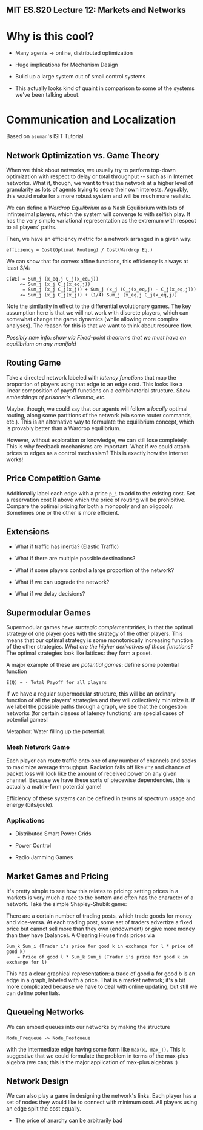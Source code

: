 MIT ES.S20 Lecture 12: Markets and Networks
-------

# Why is this cool? #

 + Many agents -> online, distributed optimization

 + Huge implications for Mechanism Design

 + Build up a large system out of small control systems

 + This actually looks kind of quaint in comparison to some of the systems we've been talking about.

# Communication and Localization #

Based on `asuman`'s ISIT Tutorial.

## Network Optimization vs. Game Theory ##

When we think about networks, we usually try to perform top-down optimization with respect to delay or total throughput -- such as in Internet networks. What if, though, we want to treat the network at a higher level of granularity as lots of agents trying to serve their own interests. Arguably, this would make for a more robust system and will be much more realistic.

We can define a _Wardrop Equilibrium_ as a Nash Equilibrium with lots of infintesimal players, which the system will converge to with selfish play. It has the very simple variational representation as the extremum with respect to all players' paths.

Then, we have an efficiency metric for a network arranged in a given way:

    efficiency = Cost(Optimal Routing) / Cost(Wardrop Eq.)

We can show that for convex affine functions, this efficiency is always at least 3/4:

    C(WE) = Sum_j (x_eq,j C_j(x_eq,j))
         <= Sum_j (x_j C_j(x_eq,j))
          = Sum_j (x_j C_j(x_j)) + Sum_j (x_j (C_j(x_eq,j) - C_j(x_eq,j)))
         <= Sum_j (x_j C_j(x_j)) + (1/4) Sum_j (x_eq,j C_j(x_eq,j))

Note the similarity in effect to the differential evolutionary games. The key assumption here is that we will not work with discrete players, which can somewhat change the game dynamics (while allowing more complex analyses). The reason for this is that we want to think about resource flow.

_Possibly new info: show via Fixed-point theorems that we must have an equilibrium on any manifold_

## Routing Game ##

Take a directed network labeled with _latency functions_ that map the proportion of players using that edge to an edge cost. This looks like a linear composition of payoff functions on a combinatorial structure. _Show embeddings of prisoner's dilemma, etc._

Maybe, though, we could say that our agents will follow a _locally_ optimal routing, along some partitions of the network (via some router commands, etc.). This is an alternative way to formulate the equilibrium concept, which is provably better than a Wardrop equilibrium.

However, without exploration or knowledge, we can still lose completely. This is why feedback mechanisms are important. What if we could attach prices to edges as a control mechanism? This is exactly how the internet works!

## Price Competition Game ##

Additionally label each edge with a price `p_i` to add to the existing cost. Set a reservation cost R above which the price of routing will be prohibitive. Compare the optimal pricing for both a monopoly and an oligopoly. Sometimes one or the other is more efficient.

## Extensions ##

 + What if traffic has inertia? (Elastic Traffic)

 + What if there are multiple possible destinations?

 + What if some players control a large proportion of the network?

 + What if we can upgrade the network?

 + What if we delay decisions?

## Supermodular Games ##

Supermodular games have _strategic complementarities_, in that the optimal strategy of one player goes with the strategy of the other players. This means that our optimal strategy is some monotonically increasing function of the other strategies. _What are the higher derivatives of these functions?_ The optimal strategies look like lattices: they form a poset.

A major example of these are _potential games_: define some potential function

    E(Q) = - Total Payoff for all players

If we have a regular supermodular structure, this will be an ordinary function of all the players' strategies and they will collectively minimize it. If we label the possible paths through a graph, we see that the congestion networks (for certain classes of latency functions) are special cases of potential games!

Metaphor: Water filling up the potential.

### Mesh Network Game ###

Each player can route traffic onto one of any number of channels and seeks to maximize average throughput. Radiation falls off like `r^2` and chance of packet loss will look like the amount of received power on any given channel. Because we have these sorts of piecewise dependencies, this is actually a matrix-form potential game!

Efficiency of these systems can be defined in terms of spectrum usage and energy (bits/joule).

### Applications ###

 + Distributed Smart Power Grids

 + Power Control

 + Radio Jamming Games

## Market Games and Pricing ##

It's pretty simple to see how this relates to pricing: setting prices in a markets is very much a race to the bottom and often has the character of a network. Take the simple Shapley-Shubik game:

There are a certain number of trading posts, which trade goods for money and vice-versa. At each trading post, some set of traders advertize a fixed price but cannot sell more than they own (endowment) or give more money than they have (balance). A Clearing House finds prices via

    Sum_k Sum_i (Trader i's price for good k in exchange for l * price of good k)
        = Price of good l * Sum_k Sum_i (Trader i's price for good k in exchange for l)

This has a clear graphical representation: a trade of good a for good b is an edge in a graph, labeled with a price. That is a market network; it's a bit more complicated because we have to deal with online updating, but still we can define potentials.

## Queueing Networks ##

We can embed queues into our networks by making the structure

    Node_Prequeue -> Node_Postqueue

with the intermediate edge having some form like `max(x, max_T)`. This is suggestive that we could formulate the problem in terms of the max-plus algebra (we can; this is the major application of max-plus algebras :)

## Network Design ##

We can also play a game in designing the network's links. Each player has a set of nodes they would like to connect with minimum cost. All players using an edge split the cost equally.

 + The price of anarchy can be arbitrarily bad

